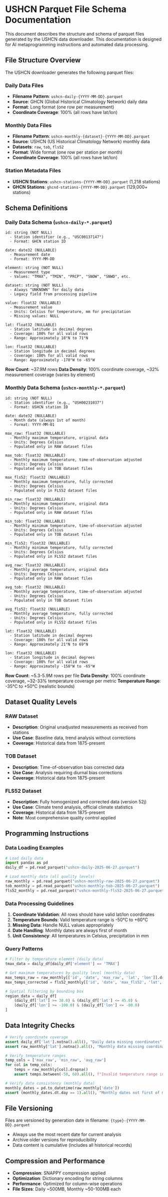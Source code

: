 # USHCN Parquet File Schema Documentation

This document describes the structure and schema of parquet files generated by the USHCN data downloader. This documentation is designed for AI metaprogramming instructions and automated data processing.

## File Structure Overview

The USHCN downloader generates the following parquet files:

### Daily Data Files
- **Filename Pattern**: `ushcn-daily-{YYYY-MM-DD}.parquet`
- **Source**: GHCN (Global Historical Climatology Network) daily data
- **Format**: Long format (one row per measurement)
- **Coordinate Coverage**: 100% (all rows have lat/lon)

### Monthly Data Files
- **Filename Pattern**: `ushcn-monthly-{dataset}-{YYYY-MM-DD}.parquet`
- **Source**: USHCN (US Historical Climatology Network) monthly data
- **Datasets**: `raw`, `tob`, `fls52`
- **Format**: Wide format (one row per station per month)
- **Coordinate Coverage**: 100% (all rows have lat/lon)

### Station Metadata Files
- **USHCN Stations**: `ushcn-stations-{YYYY-MM-DD}.parquet` (1,218 stations)
- **GHCN Stations**: `ghcnd-stations-{YYYY-MM-DD}.parquet` (129,000+ stations)

## Schema Definitions

### Daily Data Schema (`ushcn-daily-*.parquet`)

```
id: string (NOT NULL)
  - Station identifier (e.g., "USC00137147")
  - Format: GHCN station ID
  
date: date32 (NULLABLE)
  - Measurement date
  - Format: YYYY-MM-DD
  
element: string (NOT NULL)
  - Measurement type
  - Values: "TMAX", "TMIN", "PRCP", "SNOW", "SNWD", etc.
  
dataset: string (NOT NULL)
  - Always "UNKNOWN" for daily data
  - Legacy field from processing pipeline
  
value: float32 (NULLABLE)
  - Measurement value
  - Units: Celsius for temperature, mm for precipitation
  - Missing values: NULL
  
lat: float32 (NULLABLE)
  - Station latitude in decimal degrees
  - Coverage: 100% for all valid rows
  - Range: Approximately 18°N to 71°N
  
lon: float32 (NULLABLE)
  - Station longitude in decimal degrees  
  - Coverage: 100% for all valid rows
  - Range: Approximately -178°W to -65°W
```

**Row Count**: ~37.9M rows
**Data Density**: 100% coordinate coverage, ~32% measurement coverage (varies by element)

### Monthly Data Schema (`ushcn-monthly-*.parquet`)

```
id: string (NOT NULL)
  - Station identifier (e.g., "USH00231037")
  - Format: USHCN station ID
  
date: date32 (NULLABLE)
  - Month date (always 1st of month)
  - Format: YYYY-MM-01
  
max_raw: float32 (NULLABLE)
  - Monthly maximum temperature, original data
  - Units: Degrees Celsius
  - Populated only in RAW dataset files
  
max_tob: float32 (NULLABLE)
  - Monthly maximum temperature, time-of-observation adjusted
  - Units: Degrees Celsius
  - Populated only in TOB dataset files
  
max_fls52: float32 (NULLABLE)
  - Monthly maximum temperature, fully corrected
  - Units: Degrees Celsius
  - Populated only in FLS52 dataset files
  
min_raw: float32 (NULLABLE)
  - Monthly minimum temperature, original data
  - Units: Degrees Celsius
  - Populated only in RAW dataset files
  
min_tob: float32 (NULLABLE)
  - Monthly minimum temperature, time-of-observation adjusted
  - Units: Degrees Celsius
  - Populated only in TOB dataset files
  
min_fls52: float32 (NULLABLE)
  - Monthly minimum temperature, fully corrected
  - Units: Degrees Celsius
  - Populated only in FLS52 dataset files
  
avg_raw: float32 (NULLABLE)
  - Monthly average temperature, original data
  - Units: Degrees Celsius
  - Populated only in RAW dataset files
  
avg_tob: float32 (NULLABLE)
  - Monthly average temperature, time-of-observation adjusted
  - Units: Degrees Celsius
  - Populated only in TOB dataset files
  
avg_fls52: float32 (NULLABLE)
  - Monthly average temperature, fully corrected
  - Units: Degrees Celsius
  - Populated only in FLS52 dataset files
  
lat: float32 (NULLABLE)
  - Station latitude in decimal degrees
  - Coverage: 100% for all valid rows
  - Range: Approximately 21°N to 69°N
  
lon: float32 (NULLABLE)
  - Station longitude in decimal degrees
  - Coverage: 100% for all valid rows
  - Range: Approximately -158°W to -65°W
```

**Row Count**: ~5.3-5.9M rows per file
**Data Density**: 100% coordinate coverage, ~32-33% temperature coverage per metric
**Temperature Range**: -35°C to +50°C (realistic bounds)

## Dataset Quality Levels

### RAW Dataset
- **Description**: Original unadjusted measurements as received from stations
- **Use Case**: Baseline data, trend analysis without corrections
- **Coverage**: Historical data from 1875-present

### TOB Dataset  
- **Description**: Time-of-observation bias corrected data
- **Use Case**: Analysis requiring diurnal bias corrections
- **Coverage**: Historical data from 1875-present

### FLS52 Dataset
- **Description**: Fully homogenized and corrected data (version 52j)
- **Use Case**: Climate trend analysis, official climate statistics
- **Coverage**: Historical data from 1875-present
- **Note**: Most comprehensive quality control applied

## Programming Instructions

### Data Loading Examples

```python
# Load daily data
import pandas as pd
daily_df = pd.read_parquet("ushcn-daily-2025-06-27.parquet")

# Load monthly data (all quality levels)
raw_monthly = pd.read_parquet("ushcn-monthly-raw-2025-06-27.parquet")
tob_monthly = pd.read_parquet("ushcn-monthly-tob-2025-06-27.parquet")
fls52_monthly = pd.read_parquet("ushcn-monthly-fls52-2025-06-27.parquet")
```

### Data Processing Guidelines

1. **Coordinate Validation**: All rows should have valid lat/lon coordinates
2. **Temperature Bounds**: Valid temperature range is -50°C to +60°C
3. **Missing Data**: Handle NULL values appropriately
4. **Date Handling**: Monthly dates are always first of month
5. **Unit Consistency**: All temperatures in Celsius, precipitation in mm

### Query Patterns

```python
# Filter by temperature element (daily data)
tmax_data = daily_df[daily_df['element'] == 'TMAX']

# Get maximum temperatures by quality level (monthly data)
max_temps_raw = raw_monthly[['id', 'date', 'max_raw', 'lat', 'lon']].dropna()
max_temps_corrected = fls52_monthly[['id', 'date', 'max_fls52', 'lat', 'lon']].dropna()

# Spatial filtering by bounding box
region_data = daily_df[
    (daily_df['lat'] >= 30.0) & (daily_df['lat'] <= 45.0) &
    (daily_df['lon'] >= -100.0) & (daily_df['lon'] <= -80.0)
]
```

## Data Integrity Checks

```python
# Verify coordinate coverage
assert daily_df['lat'].notna().all(), "Daily data missing coordinates"
assert raw_monthly['lat'].notna().all(), "Monthly data missing coordinates"

# Verify temperature ranges
temp_cols = ['max_raw', 'min_raw', 'avg_raw']
for col in temp_cols:
    temps = raw_monthly[col].dropna()
    assert temps.between(-50, 60).all(), f"Invalid temperature range in {col}"

# Verify date consistency (monthly data)
monthly_dates = pd.to_datetime(raw_monthly['date'])
assert (monthly_dates.dt.day == 1).all(), "Monthly dates not first of month"
```

## File Versioning

Files are versioned by generation date in filename: `{type}-{YYYY-MM-DD}.parquet`
- Always use the most recent date for current analysis
- Archive older versions for reproducibility
- Data content is cumulative (includes all historical records)

## Compression and Performance

- **Compression**: SNAPPY compression applied
- **Optimization**: Dictionary encoding for string columns
- **Performance**: Optimized for column-wise operations
- **File Sizes**: Daily ~500MB, Monthly ~50-100MB each